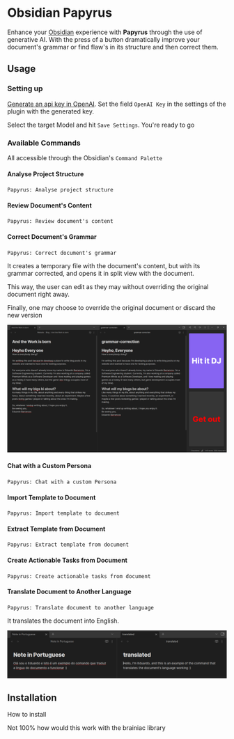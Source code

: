 # Obsidian Papyrus

Enhance your [Obsidian](https://github.com/blacksmithgu/obsidian-dataview?tab=readme-ov-file) experience with **Papyrus** through the use of generative AI. With the press of a button dramatically improve your document's grammar or find flaw's in its structure and then correct them.

## Usage

### Setting up

[Generate an api key in OpenAI](https://platform.openai.com/api-keys). Set the field `OpenAI Key` in the settings of the plugin with the generated key.

Select the target Model and hit `Save Settings`. You're ready to go

### Available Commands

All accessible through the Obsidian's `Command Palette`

#### Analyse Project Structure

`Papyrus: Analyse project structure`

#### Review Document's Content

`Papyrus: Review document's content`

#### Correct Document's Grammar

`Papyrus: Correct document's grammar`

It creates a temporary file with the document's content, but with its grammar corrected, and opens it in split view with the document.

This way, the user can edit as they may without overriding the original document right away.

Finally, one may choose to override the original document or discard the new version

![Correct Grammer Command Example](docs/img/CorrectGrammar.example.png)

#### Chat with a Custom Persona

`Papyrus: Chat with a custom Persona`

#### Import Template to Document

`Papyrus: Import template to document`

#### Extract Template from Document

`Papyrus: Extract template from document`

#### Create Actionable Tasks from Document

`Papyrus: Create actionable tasks from document`

#### Translate Document to Another Language

`Papyrus: Translate document to another language`

It translates the document into English.

![Note Translated from Portuguese to English](docs/img/TranslateDocumentToAnotherLanguage.example.png)

## Installation

How to install

Not 100% how would this work with the brainiac library
